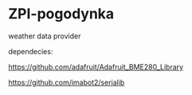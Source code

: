 # ZPI-pogodynka
weather data provider

dependecies:

https://github.com/adafruit/Adafruit_BME280_Library

https://github.com/imabot2/serialib
